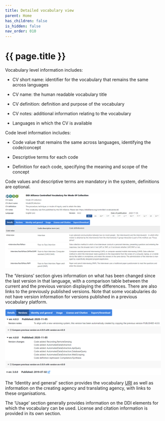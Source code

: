 ```yaml
---
title: Detailed vocabulary view
parent: Home
has_children: false
is_hidden: false
nav_order: 010
---
```


# {{ page.title }}

Vocabulary level information includes:

- CV short name: identifier for the vocabulary that remains the same across languages

- CV name: the human readable vocabulary title

- CV definition: definition and purpose of the vocabulary

- CV notes: additional information relating to the vocabulary

- Languages in which the CV is available

Code level information includes:

- Code value that remains the same across languages, identifying the code/concept

- Descriptive terms for each code

- Definition for each code, specifying the meaning and scope of the concept

Code values and descriptive terms are mandatory in the system, definitions are optional.

![Image 1](images/image1.png "Image 1")

The ‘Versions’ section gives information on what has been changed since the last version in that language,
with a comparison table between the current and the previous version displaying the differences.
There are also links to the previously published versions.
Note that some vocabularies do not have version information for versions published in a previous vocabulary platform.

![Image 2](images/image2.png "Image 2")

The ‘Identity and general’ section provides the vocabulary [URI](https://en.wikipedia.org/wiki/Uniform_Resource_Identifier)
as well as information on the creating agency and translating agency, with links to these organisations.

The ‘Usage’ section generally provides information on the DDI elements for which the vocabulary can be used.
License and citation information is provided in its own section.
